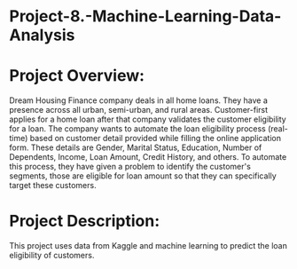 # Project-8.-Machine-Learning-Data-Analysis

# Project Overview:
Dream Housing Finance company deals in all home loans. They have a presence across all urban, semi-urban, and rural areas. 
Customer-first applies for a home loan after that company validates the customer eligibility for a loan.
The company wants to automate the loan eligibility process (real-time) based on customer detail provided while filling the 
online application form. These details are Gender, Marital Status, Education, Number of Dependents, Income, Loan Amount, Credit 
History, and others. To automate this process, they have given a problem to identify the customer's segments, those are eligible 
for loan amount so that they can specifically target these customers. 

# Project Description:
This project uses data from Kaggle and machine learning to predict the loan eligibility of customers. 
